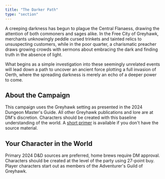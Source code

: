 ```yaml
---
title: "The Darker Path"
type: "section"
---
```


A creeping darkness has begun to plague the Central Flanaess, drawing the attention of both commoners and sages alike. In the Free City of Greyhawk, merchants unknowingly peddle cursed trinkets and tainted relics to unsuspecting customers, while in the poor quarter, a charismatic preacher draws growing crowds with sermons about embracing the dark and finding truth in the absence of light. 

What begins as a simple investigation into these seemingly unrelated events will lead down a path to uncover an ancient force plotting a full invasion of Oerth, where the spreading darkness is merely an echo of a deeper power to come.

## About the Campaign
This campaign uses the Greyhawk setting as presented in the 2024 Dungeon Master's Guide. All other Greyhawk publications and lore are at DM's discretion. Characters should be created with this baseline understanding of the world. A [short primer](/tdp/primer) is available if you don't have the source material.

## Your Character in the World
Primary 2024 D&D sources are preferred, home brews require DM approval. Characters should be created at the level of the party using 27-point buy. Player characters start out as members of the Adventurer's Guild of Greyhawk.